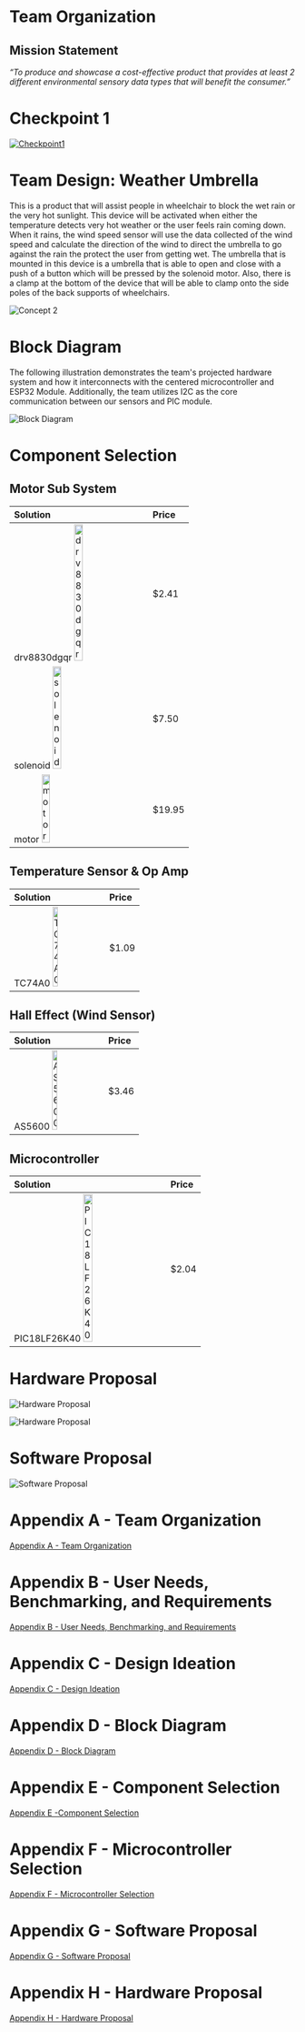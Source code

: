# Team Organization

## Mission Statement 
_“To produce and showcase a cost-effective product that provides at least 2 different environmental sensory data types that will benefit the consumer.”_


# Checkpoint 1
[![Checkpoint1](http://img.youtube.com/vi/tuxcnhY91rg/0.jpg)](http://www.youtube.com/watch?v=tuxcnhY91rg "Checkpoint1")




# Team Design: Weather Umbrella
This is a product that will assist people in wheelchair to block the wet rain or the very hot sunlight. This device will be activated when either the temperature detects very hot weather or the user feels rain coming down. When it rains, the wind speed sensor will use the data collected of the wind speed and calculate the direction of the wind to direct the umbrella to go against the rain the protect the user from getting wet. The umbrella that is mounted in this device is a umbrella that is able to open and close with a push of a button which will be pressed by the solenoid motor. Also, there is a clamp at the bottom of the device that will be able to clamp onto the side poles of the back supports of wheelchairs.

![Concept 2](/media/webpage//EGR314Concept.png "Chosen Design Concept")


# Block Diagram 
The following illustration demonstrates the team's projected hardware system and how it interconnects with the centered microcontroller and ESP32 Module. Additionally, the team utilizes I2C as the core communication between our sensors and PIC module.

![Block Diagram](/media/webpage/Block_Diagram.png "Block Diagram")


# Component Selection 


## Motor Sub System

| Solution | Price |
|:----|:----|
|drv8830dgqr <img src="/media/webpage//drv8830dgqr.png" alt="drv8830dgqr" width="25%" height="25%"/>| $2.41|
|solenoid <img src="/media/webpage//solenoid.png" alt="solenoid" width="25%" height="25%"/> | $7.50|
|motor <img src="/media/webpage//motor.png" alt="motor" width="25%" height="25%"/>| $19.95|

## Temperature Sensor & Op Amp

| Solution | Price |
|:----|:----|
|TC74A0 <img src="/media/webpage//TC74A0.png" alt="TC74A0" width="25%" height="25%"/>| $1.09|

## Hall Effect (Wind Sensor)

| Solution | Price |
|:----|:----|
|AS5600 <img src="/media/webpage//AS5600.png" alt="AS5600" width="25%" height="25%"/>| $3.46|


## Microcontroller 

| Solution | Price |
|:----|:----|
|PIC18LF26K40 <img src="/media/webpage//PIC18LF26K40.png" alt="PIC18LF26K40" width="25%" height="25%"/>| $2.04|


# Hardware Proposal 

![Hardware Proposal](/media/webpage/hardware_proposal_1.png "Hardware Proposal 1")

![Hardware Proposal](/media/webpage/hardware_proposal_2.png "Hardware Proposal 2")

# Software Proposal

![Software Proposal](/media/webpage/software_proposal.png "Software Proposal")



# Appendix A - Team Organization
[ Appendix A - Team Organization](Appendix_A.md)

# Appendix B - User Needs, Benchmarking, and Requirements
[ Appendix B - User Needs, Benchmarking, and Requirements](Appendix_B.md)

# Appendix C - Design Ideation 
[ Appendix C - Design Ideation ](Appendix_C.md)

# Appendix D - Block Diagram
[ Appendix D - Block Diagram](Appendix_D.md)

# Appendix E - Component Selection
[ Appendix E -Component Selection](Appendix_E.md)

# Appendix F - Microcontroller Selection
[ Appendix F - Microcontroller Selection](Appendix_F.md)

# Appendix G - Software Proposal
[ Appendix G - Software Proposal](Appendix_G.md)

# Appendix H - Hardware Proposal
[ Appendix H - Hardware Proposal](Appendix_H.md)
